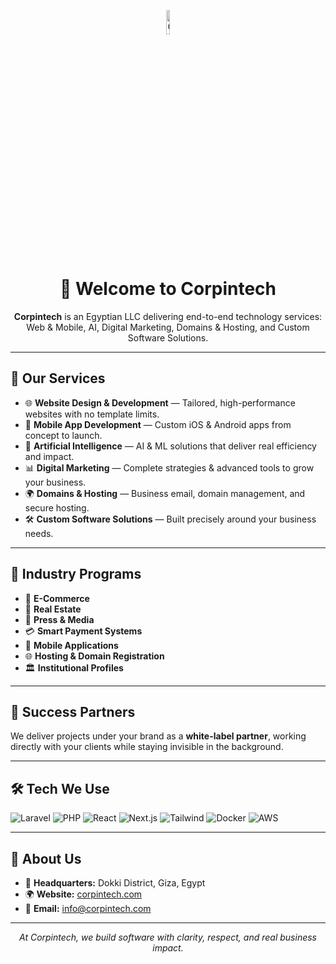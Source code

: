 <!-- Banner -->
<p align="center">
  <img src="https://corpintech.com/favicon/android-icon-192x192.png" alt="Corpintech Banner" width="10%" />
</p>

<h1 align="center">👋 Welcome to Corpintech</h1>

<p align="center">
  <b>Corpintech</b> is an Egyptian LLC delivering end-to-end technology services:<br>
  Web & Mobile, AI, Digital Marketing, Domains & Hosting, and Custom Software Solutions.
</p>

---

## 🚀 Our Services
- 🌐 **Website Design & Development** — Tailored, high-performance websites with no template limits.  
- 📱 **Mobile App Development** — Custom iOS & Android apps from concept to launch.  
- 🤖 **Artificial Intelligence** — AI & ML solutions that deliver real efficiency and impact.  
- 📊 **Digital Marketing** — Complete strategies & advanced tools to grow your business.  
- 🌍 **Domains & Hosting** — Business email, domain management, and secure hosting.  
- 🛠 **Custom Software Solutions** — Built precisely around your business needs.  

---

## 🧩 Industry Programs
- 🛒 **E-Commerce**  
- 🏢 **Real Estate**  
- 📰 **Press & Media**  
- 💳 **Smart Payment Systems**  
- 📱 **Mobile Applications**  
- 🌐 **Hosting & Domain Registration**  
- 🏛 **Institutional Profiles**

---

## 🤝 Success Partners
We deliver projects under your brand as a **white-label partner**, working directly with your clients while staying invisible in the background.  

---

## 🛠 Tech We Use
<p>
  <img alt="Laravel" src="https://img.shields.io/badge/Laravel-FF2D20?logo=laravel&logoColor=white">
  <img alt="PHP" src="https://img.shields.io/badge/PHP-777BB4?logo=php&logoColor=white">
  <img alt="React" src="https://img.shields.io/badge/React-20232A?logo=react&logoColor=61DAFB">
  <img alt="Next.js" src="https://img.shields.io/badge/Next.js-000000?logo=nextdotjs&logoColor=white">
  <img alt="Tailwind" src="https://img.shields.io/badge/Tailwind-06B6D4?logo=tailwindcss&logoColor=white">
  <img alt="Docker" src="https://img.shields.io/badge/Docker-2496ED?logo=docker&logoColor=white">
  <img alt="AWS" src="https://img.shields.io/badge/AWS-232F3E?logo=amazonaws&logoColor=FF9900">
</p>

---

## 📍 About Us
- 📌 **Headquarters:** Dokki District, Giza, Egypt  
- 🌍 **Website:** [corpintech.com](https://corpintech.com)  
- 📧 **Email:** [info@corpintech.com](mailto:info@corpintech.com)  

---

<p align="center"><i>At Corpintech, we build software with clarity, respect, and real business impact.</i></p>
